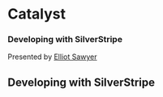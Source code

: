 # Catalyst <!-- .element: class="catalyst-logo" -->
### Developing with SilverStripe
Presented by <!-- .element: class="small-text" --> [Elliot Sawyer](mailto:elliotsawyer@catalyst.net.nz) <!-- .element: class="small-text" -->



## Developing with SilverStripe <!-- .slide: class="title-slide" --> <!-- .element: class="orange" -->
